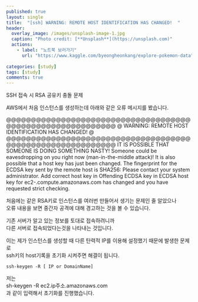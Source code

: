 ```yaml
---
published: true
layout: single
title:  "[ssh] WARNING: REMOTE HOST IDENTIFICATION HAS CHANGED!  "
header:
  overlay_image: /images/unsplash-image-1.jpg
  caption: "Photo credit: [**Unsplash**](https://unsplash.com)"
  actions:
    - label: "노트북 보러가기"
      url: "https://www.kaggle.com/byeongheonkang/explore-pokemon-data"
      
categories: [study]
tags: [study]
comments: true
---
```


SSH 접속 시 RSA 공유키 충돌 문제  

AWS에서 처음 인스턴스를 생성하는데 아래와 같은 오류 메시지를 봤습니다.  

@@@@@@@@@@@@@@@@@@@@@@@@@@@@@@@@@@@@@@@@@@@@@@@@@@@@@@@@@@@
@    WARNING: REMOTE HOST IDENTIFICATION HAS CHANGED!     @
@@@@@@@@@@@@@@@@@@@@@@@@@@@@@@@@@@@@@@@@@@@@@@@@@@@@@@@@@@@
IT IS POSSIBLE THAT SOMEONE IS DOING SOMETHING NASTY!
Someone could be eavesdropping on you right now (man-in-the-middle attack)!
It is also possible that a host key has just been changed.
The fingerprint for the ECDSA key sent by the remote host is
SHA256:
Please contact your system administrator.
Add correct host key in 
Offending ECDSA key in 
ECDSA host key for ec2-.compute.amazonaws.com has changed and you have requested strict checking.

처음에는 같은 RSA키로 인스턴스를 여러번 만들어서 생기는 문제인 줄 알았으나  
오류 내용을 보면 중간자 공격에 대해 경고하는 것을 볼 수 있습니다. 

기존 서버가 알고 있는 정보를 토대로 접속하려니까  
다른 서버로 접속되었다는것을 나타내는 것입니다. 

이는 제가 인스턴스를 생성할 때 다른 탄력적 IP를 이용해 설정했기 때문에 발생한 문제로  
ssh키의 host기록을 초기화 시켜주면 해결이 됩니다. 

~~~
ssh-keygen -R [ IP or DomainName]
~~~

저는  
sh-keygen -R ec2.ip주소.amazonaws.com  
과 같이 입력해서 초기화를 진행했습니다. 
